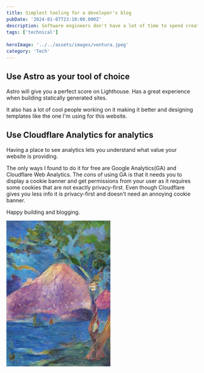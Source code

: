 ```yaml
---
title: Simplest tooling for a developer's blog
pubDate: '2024-01-07T23:10:00.000Z'
description: Software engineers don't have a lot of time to spend creating a blog but it's still a good way to express your ideas and write out your thoughts. Hence, I figured out the 2 best tools to make a dev blog.
tags: ['technical']

heroImage: '../../assets/images/ventura.jpeg'
category: 'Tech'
---
```


## Use Astro as your tool of choice

Astro will give you a perfect score on Lighthouse. Has a great experience when building statically generated sites.

It also has a lot of cool people working on it making it better and designing templates like the one I'm using for this website.

## Use Cloudflare Analytics for analytics

Having a place to see analytics lets you understand what value your website is providing.

The only ways I found to do it for free are Google Analytics(GA) and Cloudflare Web Analytics. The cons of using GA is that it needs you to display a cookie banner and get permissions from your user as it requires some cookies that are not exactly privacy-first. Even though Cloudflare gives you less info it is privacy-first and doesn't need an annoying cookie banner.

Happy building and blogging.

![A starry night sky.](../../assets/images/hill.png)
